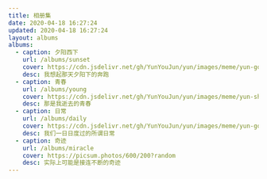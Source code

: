 ```yaml
---
title: 相册集
date: 2020-04-18 16:27:24
updated: 2020-04-18 16:27:24
layout: albums
albums:
  - caption: 夕阳西下
    url: /albums/sunset
    cover: https://cdn.jsdelivr.net/gh/YunYouJun/yun/images/meme/yun-good-alpha-compressed.png
    desc: 我想起那天夕阳下的奔跑
  - caption: 青春
    url: /albums/young
    cover: https://cdn.jsdelivr.net/gh/YunYouJun/yun/images/meme/yun-shy-alpha.png
    desc: 那是我逝去的青春
  - caption: 日常
    url: /albums/daily
    cover: https://cdn.jsdelivr.net/gh/YunYouJun/yun/images/meme/yun-good-with-text.jpg
    desc: 我们一日日度过的所谓日常
  - caption: 奇迹
    url: /albums/miracle
    cover: https://picsum.photos/600/200?random
    desc: 实际上可能是接连不断的奇迹
---
```

